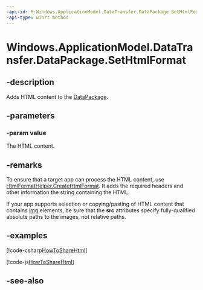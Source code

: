 ```yaml
---
-api-id: M:Windows.ApplicationModel.DataTransfer.DataPackage.SetHtmlFormat(System.String)
-api-type: winrt method
---
```


<!-- Method syntax
public void SetHtmlFormat(System.String value)
-->

# Windows.ApplicationModel.DataTransfer.DataPackage.SetHtmlFormat

## -description
Adds HTML content to the [DataPackage](datapackage.md).

## -parameters
### -param value
The HTML content.

## -remarks
To ensure that a target app can process the HTML content, use [HtmlFormatHelper.CreateHtmlFormat](htmlformathelper_createhtmlformat.md). It adds the required headers and other information the string containing the HTML.

If your app supports selection or copying/pasting of HTML content that contains [img](XREF:TODO:wwa.IMG_Element_IMG_Object) elements, be sure that the **src** attributes specify fully-qualified absolute paths to the images, not relative paths.

## -examples


[!code-csharp[HowToShareHtml](../windows.applicationmodel.datatransfer/code/ShareMainBeta/cs/ShareHTML.xaml.cs#SnippetHowToShareHtml_CS)]

[!code-js[HowToShareHtml](../windows.applicationmodel.datatransfer/code/ShareMainBeta/javascript/js/ShareHtml.js#SnippetHowToShareHtml)]

## -see-also
